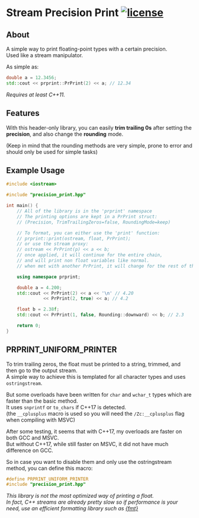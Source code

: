 
# Stream Precision Print [![license](https://img.shields.io/badge/license-MIT-blue.svg?style=flat)](https://github.com/MisaghM/Stream-Precision-Print/blob/main/LICENSE "Repository License")

## About

A simple way to print floating-point types with a certain precision.  
Used like a stream manipulator.  
  
As simple as:

```cpp
double a = 12.3456;
std::cout << prprint::PrPrint(2) << a; // 12.34
```

*Requires at least C++11.*

## Features

With this header-only library, you can easily **trim trailing 0s** after setting the **precision**, and also change the **rounding** mode.  
  
(Keep in mind that the rounding methods are very simple, prone to error and should only be used for simple tasks)

## Example Usage

```cpp
#include <iostream>

#include "precision_print.hpp"

int main() {
    // All of the library is in the 'prprint' namespace
    // The printing options are kept in a PrPrint struct:
    // (Precision, TrimTrailingZeros=false, RoundingMode=keep)

    // To format, you can either use the 'print' function:
    // prprint::print(ostream, float, PrPrint);
    // or use the stream proxy:
    // ostream << PrPrint(p) << a << b;
    // once applied, it will continue for the entire chain,
    // and will print non float variables like normal.
    // when met with another PrPrint, it will change for the rest of the chain.

    using namespace prprint;

    double a = 4.200;
    std::cout << PrPrint(2) << a << '\n' // 4.20
              << PrPrint(2, true) << a; // 4.2

    float b = 2.38f;
    std::cout << PrPrint(1, false, Rounding::downward) << b; // 2.3

    return 0;
}
```

## PRPRINT_UNIFORM_PRINTER

To trim trailing zeros, the float must be printed to a string, trimmed, and then go to the output stream.  
A simple way to achieve this is templated for all character types and uses `ostringstream`.

But some overloads have been written for `char` and `wchar_t` types which are faster than the basic method.  
It uses `snprintf` or `to_chars` if C++17 is detected.  
(the `__cplusplus` macro is used so you will need the `/Zc:__cplusplus` flag when compiling with MSVC)

After some testing, it seems that with C++17, my overloads are faster on both GCC and MSVC.  
But without C++17, while still faster on MSVC, it did not have much difference on GCC.

So in case you want to disable them and only use the ostringstream method, you can define this macro:

```cpp
#define PRPRINT_UNIFORM_PRINTER
#include "precision_print.hpp"
```

*This library is not the most optimized way of printing a float.  
In fact, C++ streams are already pretty slow so if performance is your need, use an efficient formatting library such as [{fmt}](https://github.com/fmtlib/fmt/ "{fmt} GitHub")*
